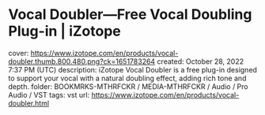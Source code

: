 # Vocal Doubler—Free Vocal Doubling Plug-in | iZotope

cover: https://www.izotope.com/en/products/vocal-doubler.thumb.800.480.png?ck=1651783264
created: October 28, 2022 7:37 PM (UTC)
description: iZotope Vocal Doubler is a free plug-in designed to support your vocal with a natural doubling effect, adding rich tone and depth.
folder: BOOKMRKS-MTHRFCKR / MEDIA-MTHRFCKR / Audio / Pro Audio / VST
tags: vst
url: https://www.izotope.com/en/products/vocal-doubler.html